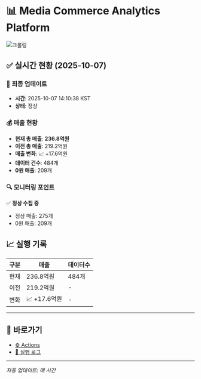 # 📊 Media Commerce Analytics Platform

![크롤링](https://img.shields.io/badge/크롤링-정상-green)

## ✅ 실시간 현황 (2025-10-07)

### 📍 최종 업데이트
- **시간**: 2025-10-07 14:10:38 KST
- **상태**: 정상

### 💰 매출 현황
- **현재 총 매출**: **236.8억원**
- **이전 총 매출**: 219.2억원
- **매출 변화**: 📈 +17.6억원
- **데이터 건수**: 484개
- **0원 매출**: 209개

### 🔍 모니터링 포인트

✅ **정상 수집 중**
- 정상 매출: 275개
- 0원 매출: 209개


## 📈 실행 기록

| 구분 | 매출 | 데이터수 |
|------|------|----------|
| 현재 | 236.8억원 | 484개 |
| 이전 | 219.2억원 | - |
| 변화 | 📈 +17.6억원 | - |

---

## 🔗 바로가기

- [⚙️ Actions](../../actions)
- [📝 실행 로그](../../actions/workflows/daily_scraping.yml)

---

*자동 업데이트: 매 시간*
